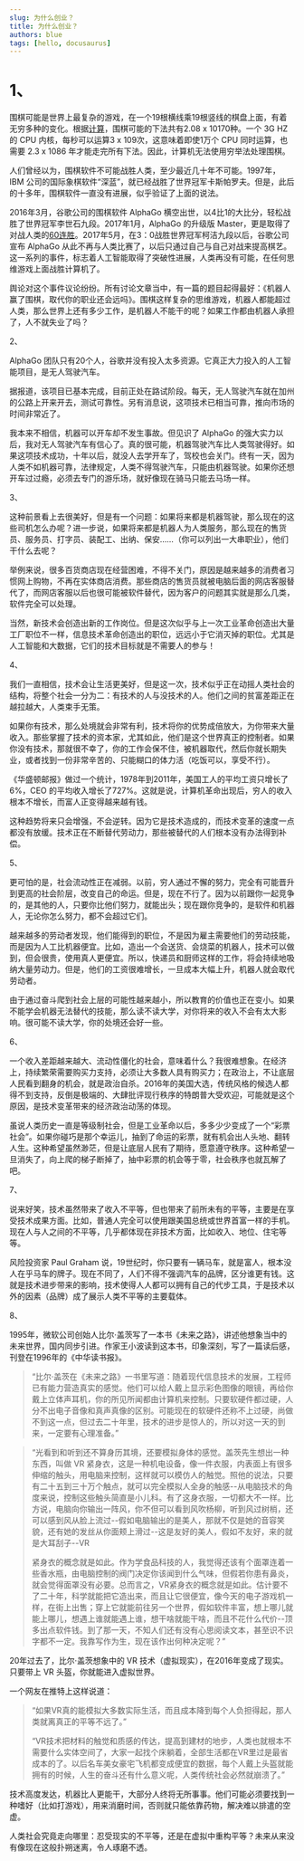 ```yaml
---
slug: 为什么创业？
title: 为什么创业？
authors: blue
tags: [hello, docusaurus]
---
```


# 1、

围棋可能是世界上最复杂的游戏，在一个19根横线乘19根竖线的棋盘上面，有着无穷多种的变化。根据[计算](https://tromp.github.io/go/legal.html)，围棋可能的下法共有2.08 x 10170种。一个 3G HZ 的 CPU 内核，每秒可以运算3 x 109次，这意味着即使1万个 CPU 同时运算，也需要 2.3 x 1086 年才能走完所有下法。因此，计算机无法使用穷举法处理围棋。

人们曾经以为，围棋软件不可能战胜人类，至少最近几十年不可能。1997年，IBM 公司的国际象棋软件“深蓝”，就已经战胜了世界冠军卡斯帕罗夫。但是，此后的十多年，围棋软件一直没有进展，似乎验证了上面的说法。

2016年3月，谷歌公司的围棋软件 AlphaGo 横空出世，以4比1的大比分，轻松战胜了世界冠军李世石九段。2017年1月，AlphaGo 的升级版 Master，更是取得了对战人类的[60连胜](http://news.xinhuanet.com/sports/2017-01/05/c_1120246359.htm)。2017年5月，在3：0战胜世界冠军柯洁九段以后，谷歌公司宣布 AlphaGo 从此不再与人类比赛了，以后只通过自己与自己对战来提高棋艺。这一系列的事件，标志着人工智能取得了突破性进展，人类再没有可能，在任何思维游戏上面战胜计算机了。

舆论对这个事件议论纷纷。所有讨论文章当中，有一篇的题目起得最好：《机器人赢了围棋，取代你的职业还会远吗》。围棋这样复杂的思维游戏，机器人都能超过人类，那么世界上还有多少工作，是机器人不能干的呢？如果工作都由机器人承担了，人不就失业了吗？

2、

AlphaGo 团队只有20个人，谷歌并没有投入太多资源。它真正大力投入的人工智能项目，是无人驾驶汽车。

据报道，该项目已基本完成，目前正处在路试阶段。每天，无人驾驶汽车就在加州的公路上开来开去，测试可靠性。另有消息说，这项技术已相当可靠，推向市场的时间非常近了。

我本来不相信，机器可以开车却不发生事故。但见识了
 AlphaGo 
的强大实力以后，我对无人驾驶汽车有信心了。真的很可能，机器驾驶汽车比人类驾驶得好。如果这项技术成功，十年以后，就没人去学开车了，驾校也会关门。终有一天，因为人类不如机器可靠，法律规定，人类不得驾驶汽车，只能由机器驾驶。如果你还想开车过过瘾，必须去专门的游乐场，就好像现在骑马只能去马场一样。

3、

这种前景看上去很美好，但是有一个问题：如果将来都是机器驾驶，那么现在的这些司机怎么办呢？进一步说，如果将来都是机器人为人类服务，那么现在的售货员、服务员、打字员、装配工、出纳、保安……（你可以列出一大串职业），他们干什么去呢？

举例来说，很多百货商店现在经营困难，不得不关门，原因是越来越多的消费者习惯网上购物，不再在实体商店消费。那些商店的售货员就被电脑后面的网店客服替代了，而网店客服以后也很可能被软件替代，因为客户的问题其实就是那么几类，软件完全可以处理。

当然，新技术会创造出新的工作岗位。但是这次似乎与上一次工业革命创造出大量工厂职位不一样，信息技术革命创造出的职位，远远小于它消灭掉的职位。尤其是人工智能和大数据，它们的技术目标就是不需要人的参与！

4、

我们一直相信，技术会让生活更美好，但是这一次，技术似乎正在动摇人类社会的结构，将整个社会一分为二：有技术的人与没技术的人。他们之间的贫富差距正在越拉越大，人类束手无策。

如果你有技术，那么处境就会非常有利，技术将你的优势成倍放大，为你带来大量收入。那些掌握了技术的资本家，尤其如此，他们是这个世界真正的控制者。如果你没有技术，那就很不幸了，你的工作会保不住，被机器取代，然后你就长期失业，或者找到一份非常辛苦的、只能糊口的体力活（吃饭可以，享受不行）。

《华盛顿邮报》做过一个统计，1978年到2011年，美国工人的平均工资只增长了6%，CEO 的平均收入增长了727%。这就是说，计算机革命出现后，穷人的收入根本不增长，而富人正变得越来越有钱。

这种趋势将来只会增强，不会逆转。因为它是技术造成的，而技术变革的速度一点都没有放缓。技术正在不断替代劳动力，那些被替代的人们根本没有办法得到补偿。

5、

更可怕的是，社会流动性正在减弱。以前，穷人通过不懈的努力，完全有可能晋升到更高的社会阶层，改变自己的命运。但是，现在不行了。因为以前跟你一起竞争的，是其他的人，只要你比他们努力，就能出头；现在跟你竞争的，是软件和机器人，无论你怎么努力，都不会超过它们。

越来越多的劳动者发现，他们能得到的职位，不是因为雇主需要他们的劳动技能，而是因为人工比机器便宜。比如，造出一个会送货、会烧菜的机器人，技术可以做到，但会很贵，使用真人更便宜。所以，快递员和厨师这样的工作，将会持续地吸纳大量劳动力。但是，他们的工资很难增长，一旦成本大幅上升，机器人就会取代劳动者。

由于通过奋斗爬到社会上层的可能性越来越小，所以教育的价值也正在变小。如果不能学会机器无法替代的技能，那么读不读大学，对你将来的收入不会有太大影响。很可能不读大学，你的处境还会好一些。

6、

一个收入差距越来越大、流动性僵化的社会，意味着什么？我很难想象。在经济上，持续繁荣需要购买力支持，必须让大多数人具有购买力；在政治上，不让底层人民看到翻身的机会，就是政治自杀。2016年的美国大选，传统风格的候选人都得不到支持，反倒是极端的、大肆批评现行秩序的特朗普大受欢迎，可能就是这个原因，是技术变革带来的经济政治动荡的体现。

虽说人类历史一直是等级制社会，但是工业革命以后，多多少少变成了一个“彩票社会”。如果你碰巧是那个幸运儿，抽到了命运的彩票，就有机会出人头地、翻转人生。这种希望虽然渺茫，但是让底层人民有了期待，愿意遵守秩序。这种希望一旦消失了，向上爬的梯子断掉了，抽中彩票的机会等于零，社会秩序也就瓦解了吧。

7、

说来好笑，技术虽然带来了收入不平等，但也带来了前所未有的平等，主要是在享受技术成果方面。比如，普通人完全可以使用跟美国总统或世界首富一样的手机。现在人与人之间的不平等，几乎都体现在非技术方面，比如收入、地位、住宅等等。

风险投资家
 Paul Graham 
说，19世纪时，你只要有一辆马车，就是富人，根本没人在乎马车的牌子。现在不同了，人们不得不强调汽车的品牌，区分谁更有钱。这就是技术进步带来的影响，技术使得人人都可以拥有自己的代步工具，于是技术以外的因素（品牌）成了展示人类不平等的主要载体。

8、

1995年，微软公司创始人比尔·盖茨写了一本书《未来之路》，讲述他想象当中的未来世界，国内同步引进。作家王小波读到这本书，印象深刻，写了一篇读后感，刊登在1996年的《中华读书报》。

> “比尔·盖茨在《未来之路》一书里写道：随着现代信息技术的发展，工程师已有能力营造真实的感觉。他们可以给人戴上显示彩色图像的眼镜，再给你戴上立体声耳机，你的所见所闻都由计算机来控制。只要软硬件都过硬，人分不出电子音像和真声真像的区别。可能现在的软硬件还称不上过硬，尚做不到这一点，但过去二十年里，技术的进步是惊人的，所以对这一天的到来，一定要有心理准备。”

> “光看到和听到还不算身历其境，还要模拟身体的感觉。盖茨先生想出一种东西，叫做
>  VR 
> 紧身衣，这是一种机电设备，像一件衣服，内表面上有很多伸缩的触头，用电脑来控制，这样就可以模仿人的触觉。照他的说法，只要有二十五到三十万个触点，就可以完全模拟人全身的触感--从电脑技术的角度来说，控制这些触头简直是小儿科。有了这身衣服，一切都大不一样。比方说，电脑向你输出一阵风，你不但可以看到风吹杨柳，听到风过树梢，还可以感到风从脸上流过--假如电脑输出的是美人，那就不仅是她的音容笑貌，还有她的发丝从你面颊上滑过--这是友好的美人，假如不友好，来的就是大耳刮子--VR
> 
> 紧身衣的概念就是如此。作为学食品科技的人，我觉得还该有个面罩连着一些香水瓶，由电脑控制的阀门决定你该闻到什么气味，但假若你患有鼻炎，就会觉得面罩没有必要。总而言之，VR紧身衣的概念就是如此。估计要不了二十年，科学就能把它造出来，而且让它很便宜，像今天的电子游戏机一样，在街上出售；穿上它就能前往另一个世界，假如软件丰富，想上哪儿就能上哪儿，想遇上谁就能遇上谁，想干啥就能干啥，而且不花什么代价--顶多出点软件钱。到了那一天，不知人们还有没有心思阅读文本，甚至识不识字都不一定。我靠写作为生，现在该作出何种决定呢？”

20年过去了，比尔·盖茨想象中的 VR 技术（虚拟现实），在2016年变成了现实。只要带上 VR 头盔，你就能进入虚拟世界。

一个网友在推特上这样说道：

> “如果VR真的能模拟大多数实际生活，而且成本降到每个人负担得起，那人类就离真正的平等不远了。”
> 
> “VR技术把材料的触觉和质感的传达，提高到建材的地步，人类也就根本不需要什么实体空间了，大家一起找个床躺着，全部生活都在VR里过是最省成本的了。以后名车美女豪宅飞机都变成便宜的数据，每个人戴上头盔就能拥有的时候，人生的奋斗还有什么意义呢，人类传统社会必然就崩溃了。”

技术高度发达，机器比人更能干，大部分人终将无所事事。他们可能必须要找到一种嗜好（比如打游戏），用来消磨时间，否则就只能依靠药物，解决难以排遣的空虚。

人类社会究竟走向哪里：忍受现实的不平等，还是在虚拟中重构平等？未来从来没有像现在这般扑朔迷离，令人琢磨不透。

<!--truncate-->
